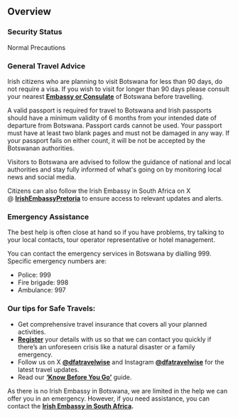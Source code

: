 ## Overview

### **Security Status**

Normal Precautions

### **General Travel Advice**

Irish citizens who are planning to visit Botswana for less than 90 days, do not require a visa. If you wish to visit for longer than 90 days please consult your nearest [**Embassy or Consulate**](/en/dfa/embassies-in-ireland/) of Botswana before travelling.

A valid passport is required for travel to Botswana and Irish passports should have a minimum validity of 6 months from your intended date of departure from Botswana. Passport cards cannot be used. Your passport must have at least two blank pages and must not be damaged in any way. If your passport fails on either count, it will be not be accepted by the Botswanan authorities.

Visitors to Botswana are advised to follow the guidance of national and local authorities and stay fully informed of what's going on by monitoring local news and social media.

Citizens can also follow the Irish Embassy in South Africa on X @ [**IrishEmbassyPretoria**](https://twitter.com/IrlEmbPretoria) to ensure access to relevant updates and alerts.

### **Emergency Assistance**

The best help is often close at hand so if you have problems, try talking to your local contacts, tour operator representative or hotel management.

You can contact the emergency services in Botswana by dialling 999. Specific emergency numbers are:

* Police: 999
* Fire brigade: 998
* Ambulance: 997

### **Our tips for Safe Travels:**

* Get comprehensive travel insurance that covers all your planned activities.
* [**Register**](/en/dfa/overseas-travel/citizens-registration/) your details with us so that we can contact you quickly if there’s an unforeseen crisis like a natural disaster or a family emergency.
* Follow us on X [**@dfatravelwise**](https://www.twitter.com/DFATravelWise) and Instagram [**@dfatravelwise**](https://www.instagram.com/dfatravelwise/) for the latest travel updates.
* Read our [**‘Know Before You Go’**](/en/dfa/overseas-travel/know-before-you-go-/) guide.

As there is no Irish Embassy in Botswana, we are limited in the help we can offer you in an emergency. However, if you need assistance, you can contact the [**Irish Embassy in South Africa**](/en/southafrica/pretoria/)**.**